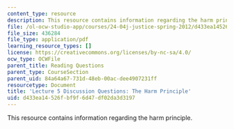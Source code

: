 ```yaml
---
content_type: resource
description: This resource contains information regarding the harm principle.
file: /ol-ocw-studio-app/courses/24-04j-justice-spring-2012/d433ea14526fbf9f6d47df02da3d3197_MIT24_04JS12_disc05.pdf
file_size: 436284
file_type: application/pdf
learning_resource_types: []
license: https://creativecommons.org/licenses/by-nc-sa/4.0/
ocw_type: OCWFile
parent_title: Reading Questions
parent_type: CourseSection
parent_uid: 84a64a67-731d-48eb-00ac-dee4907231ff
resourcetype: Document
title: 'Lecture 5 Discussion Questions: The Harm Principle'
uid: d433ea14-526f-bf9f-6d47-df02da3d3197
---
```

This resource contains information regarding the harm principle.